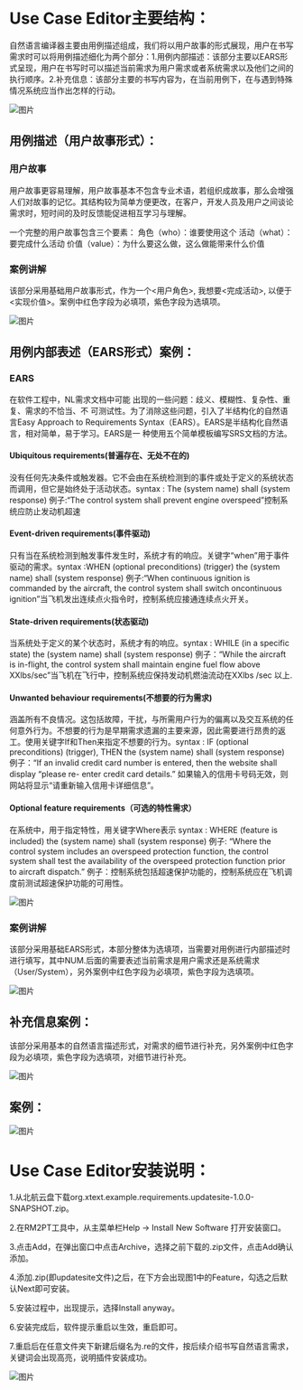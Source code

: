 # Use Case Editor主要结构：

   自然语言编译器主要由用例描述组成，我们将以用户故事的形式展现，用户在书写需求时可以将用例描述细化为两个部分：1.用例内部描述：该部分主要以EARS形式呈现，用户在书写时可以描述当前需求为用户需求或者系统需求以及他们之间的执行顺序。2.补充信息：该部分主要的书写内容为，在当前用例下，在与遇到特殊情况系统应当作出怎样的行动。

   ![图片](imgs/JG1.png)

## 用例描述（用户故事形式）：

### 用户故事
   用户故事更容易理解，用户故事基本不包含专业术语，若组织成故事，那么会增强人们对故事的记忆。其结构较为简单方便更改，在客户，开发人员及用户之间谈论需求时，短时间的及时反馈能促进相互学习与理解。
   
   一个完整的用户故事包含三个要素：
   角色（who）：谁要使用这个
   活动（what）：要完成什么活动
   价值（value）：为什么要这么做，这么做能带来什么价值


### 案例讲解
   该部分采用基础用户故事形式，作为一个<用户角色>, 我想要<完成活动>, 以便于<实现价值>。案例中红色字段为必填项，紫色字段为选填项。
   
   ![图片](imgs/US.png)

## 用例内部表述（EARS形式）案例：

### EARS
   在软件工程中，NL需求文档中可能 出现的一些问题：歧义、模糊性、复杂性、重复、需求的不恰当、不 可测试性。为了消除这些问题，引入了半结构化的自然语言Easy Approach to Requirements Syntax（EARS）。EARS是半结构化自然语言，相对简单，易于学习。EARS是一 种使用五个简单模板编写SRS文档的方法。 
#### Ubiquitous requirements(普遍存在、无处不在的)
没有任何先决条件或触发器。它不会由在系统检测到的事件或处于定义的系统状态而调用，但它是始终处于活动状态。syntax : The (system name) shall (system response)
例子:“The control system shall prevent engine overspeed”控制系统应防止发动机超速

#### Event-driven requirements(事件驱动)
只有当在系统检测到触发事件发生时，系统才有的响应。关键字“when”用于事件驱动的需求。syntax :WHEN (optional preconditions) (trigger) the (system name) shall (system response)
例子:“When continuous ignition is commanded by the aircraft, the control system shall switch oncontinuous ignition”当飞机发出连续点火指令时，控制系统应接通连续点火开关。

#### State-driven requirements(状态驱动)
当系统处于定义的某个状态时，系统才有的响应。syntax : WHILE (in a specific state) the (system name) shall (system response)
例子：“While the aircraft is in-flight, the control system shall maintain engine fuel flow above XXlbs/sec”当飞机在飞行中，控制系统应保持发动机燃油流动在XXlbs /sec 以上.

#### Unwanted behaviour requirements(不想要的行为需求)
涵盖所有不良情况。这包括故障，干扰，与所需用户行为的偏离以及交互系统的任何意外行为。不想要的行为是早期需求遗漏的主要来源，因此需要进行昂贵的返工。使用关键字If和Then来指定不想要的行为。syntax : IF (optional preconditions) (trigger), THEN the (system name) shall (system response) 
例子：“If an invalid credit card number is entered, then the website shall display “please re- enter credit card details.” 如果输入的信用卡号码无效，则网站将显示“请重新输入信用卡详细信息”。

#### Optional feature requirements（可选的特性需求）
在系统中，用于指定特性，用关键字Where表示 syntax : WHERE (feature is included) the (system name) shall (system response)
例子: “Where the control system includes an overspeed protection function, the control system shall test the availability of the overspeed protection function prior to aircraft dispatch.” 例子：控制系统包括超速保护功能的，控制系统应在飞机调度前测试超速保护功能的可用性。

   ![图片](imgs/EARS1.png)
   
### 案例讲解
   该部分采用基础EARS形式，本部分整体为选填项，当需要对用例进行内部描述时进行填写，其中NUM.后面的需要表述当前需求是用户需求还是系统需求（User/System），另外案例中红色字段为必填项，紫色字段为选填项。
   
   ![图片](imgs/EARSn.png)

## 补充信息案例：

   该部分采用基本的自然语言描述形式，对需求的细节进行补充，另外案例中红色字段为必填项，紫色字段为选填项，对细节进行补充。

  ![图片](imgs/KCn.png)
  
## 案例：

 ![图片](imgs/AL.png)
  
# Use Case Editor安装说明：

1.从北航云盘下载org.xtext.example.requirements.updatesite-1.0.0-SNAPSHOT.zip。

2.在RM2PT工具中，从主菜单栏Help → Install New Software 打开安装窗口。

3.点击Add，在弹出窗口中点击Archive，选择之前下载的.zip文件，点击Add确认添加。

4.添加.zip(即updatesite文件)之后，在下方会出现图1中的Feature，勾选之后默认Next即可安装。

5.安装过程中，出现提示，选择Install anyway。

6.安装完成后，软件提示重启以生效，重启即可。

7.重启后在任意文件夹下新建后缀名为.re的文件，按后续介绍书写自然语言需求，关键词会出现高亮，说明插件安装成功。

  ![图片](imgs/uce.png)

